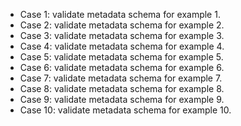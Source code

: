 - Case 1: validate metadata schema for example 1.
- Case 2: validate metadata schema for example 2.
- Case 3: validate metadata schema for example 3.
- Case 4: validate metadata schema for example 4.
- Case 5: validate metadata schema for example 5.
- Case 6: validate metadata schema for example 6.
- Case 7: validate metadata schema for example 7.
- Case 8: validate metadata schema for example 8.
- Case 9: validate metadata schema for example 9.
- Case 10: validate metadata schema for example 10.
